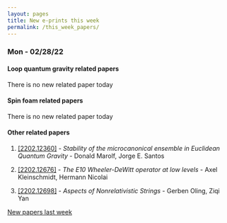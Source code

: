 ```yaml
---
layout: pages
title: New e-prints this week
permalink: /this_week_papers/
---
```




### Mon - 02/28/22

#### Loop quantum gravity related papers

There is no new related paper today 

#### Spin foam related papers

There is no new related paper today 



#### Other related papers

1. [[2202.12360]](https://arxiv.org/abs/2202.12360) - *Stability of the microcanonical ensemble in Euclidean Quantum Gravity* - Donald Marolf, Jorge E. Santos

1. [[2202.12676]](https://arxiv.org/abs/2202.12676) - *The E10 Wheeler-DeWitt operator at low levels* - Axel Kleinschmidt, Hermann Nicolai

1. [[2202.12698]](https://arxiv.org/abs/2202.12698) - *Aspects of Nonrelativistic Strings* - Gerben Oling, Ziqi Yan






[New papers last week]({{site.url}}/archived/weekly/pre-prints/2022/02/28/archived_weekly_papers.html)